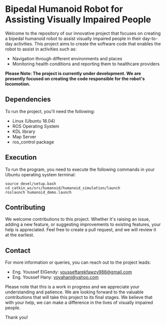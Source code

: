 # Bipedal Humanoid Robot for Assisting Visually Impaired People

Welcome to the repository of our innovative project that focuses on creating a bipedal humanoid robot to assist visually impaired people in their day-to-day activities. This project aims to create the software code that enables the robot to assist in activities such as:

- Navigation through different environments and places
- Monitoring health conditions and reporting them to healthcare providers

**Please Note: The project is currently under development. We are presently focused on creating the code responsible for the robot's locomotion.**

## Dependencies

To run the project, you'll need the following:

- Linux (Ubuntu 18.04)
- ROS Operating System
- KDL library
- Map Server
- ros_control package

## Execution

To run the program, you need to execute the following commands in your Ubuntu operating system terminal:

```
source devel/setup.bash
cd catkin_ws/src/humanoid/humanoid_simulation/launch
roslaunch humanoid_demo.launch
```

## Contributing

We welcome contributions to this project. Whether it's raising an issue, adding a new feature, or suggesting improvements to existing features, your help is appreciated. Feel free to create a pull request, and we will review it at the earliest.

## Contact

For more information or queries, you can reach out to the project leads:

- Eng. Youssef ElGendy: yousseftarekfawzy986@gmail.com
- Eng. Youssef Hany: yoyahani@yahoo.com

Please note that this is a work in progress and we appreciate your understanding and patience. We are looking forward to the valuable contributions that will take this project to its final stages. We believe that with your help, we can make a difference in the lives of visually impaired people.

Thank you!
